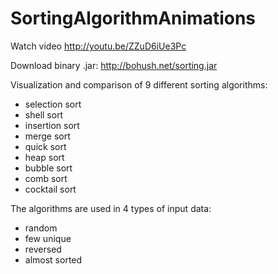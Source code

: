 SortingAlgorithmAnimations
==========================

Watch video http://youtu.be/ZZuD6iUe3Pc

Download binary .jar: http://bohush.net/sorting.jar

Visualization and comparison of 9 different sorting algorithms:
- selection sort
- shell sort
- insertion sort
- merge sort
- quick sort
- heap sort
- bubble sort
- comb sort
- cocktail sort

The algorithms are used in 4 types of input data:
- random
- few unique
- reversed
- almost sorted

